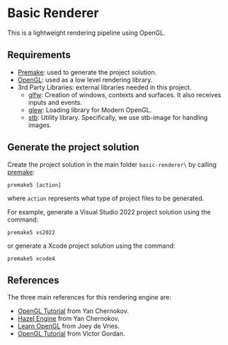 # Basic Renderer
This is a lightweight rendering pipeline using OpenGL.

## Requirements

* [Premake](https://premake.github.io/download): used to generate the project solution. 
* [OpenGL](https://www.opengl.org/): used as a low level rendering library.
* 3rd Party Libraries: external libraries needed in this project.
    * [glfw](https://github.com/glfw/glfw): Creation of windows, contexts and surfaces. It also receives inputs and events.
    * [glew](https://github.com/nigels-com/glew): Loading library for Modern OpenGL.
    * [stb](https://github.com/nothings/stb): Utility library. Specifically, we use stb-image for handling images.
    
## Generate the project solution

Create the project solution in the main folder `basic-renderer\` by calling [premake](https://premake.github.io/docs/Using-Premake):
```
premake5 [action]
```
where `action` represents what type of project files to be generated.

For example, generate a Visual Studio 2022 project solution using the command:
```
premake5 vs2022
```
or generate a Xcode project solution using the command:
```
premake5 xcode4
```

## References
The three main references for this rendering engine are:
* [OpenGL Tutorial](https://github.com/TheCherno/OpenGL) from Yan Chernokov.
* [Hazel Engine](https://github.com/TheCherno/Hazel) from Yan Chernokov.
* [Learn OpenGL](https://github.com/JoeyDeVries/LearnOpenGL) from Joey de Vries.
* [OpenGL Tutorial](https://github.com/VictorGordan/opengl-tutorials) from Victor Gordan.